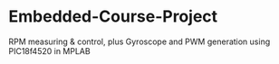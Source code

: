 # Embedded-Course-Project
RPM measuring &amp; control, plus Gyroscope and PWM generation using PIC18f4520 in MPLAB
